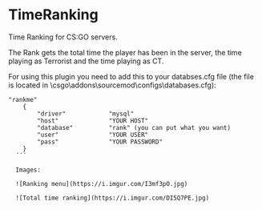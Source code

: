 # TimeRanking
Time Ranking for CS:GO servers.

The Rank gets the total time the player has been in the server, the time playing as Terrorist and the time playing as CT.

For using this plugin you need to add this to your databses.cfg file (the file is located in \csgo\addons\sourcemod\configs\databases.cfg):

```
"rankme"
	{
		"driver"			"mysql"
		"host"				"YOUR HOST"
		"database"			"rank" (you can put what you want)
		"user"				"YOUR USER"
		"pass"				"YOUR PASSWORD"
	}
  ´´´
  
  Images:
  
  ![Ranking menu](https://i.imgur.com/I3mf3pO.jpg)
  
  ![Total time ranking](https://i.imgur.com/DI5Q7PE.jpg)
